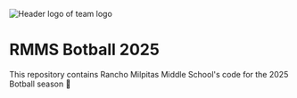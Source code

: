![Header logo of team logo](https://lh7-us.googleusercontent.com/nBsdR8m6r6oDbJ2IQvO8V7DA475W8Aw7bqiIlCw3rICEKkZwwHCjBZfc3sAstNSCRVMCrbFY53XRhXHAkhPnvZ72RsvtVjjtltDiULJVI-4YQf6Abh4q_SAjYkcQjlfGPmWiilp06uJy8RZ3n4r--C8Z5x0LC1_LwyUpw0QLG8NqDWV74SllWOWSMxMthweia83uiuq9?key=WdSXwlorkcGJ3x7octtKvg)
# RMMS Botball 2025

This repository contains Rancho Milpitas Middle School's code for the 2025 Botball season 🤖

